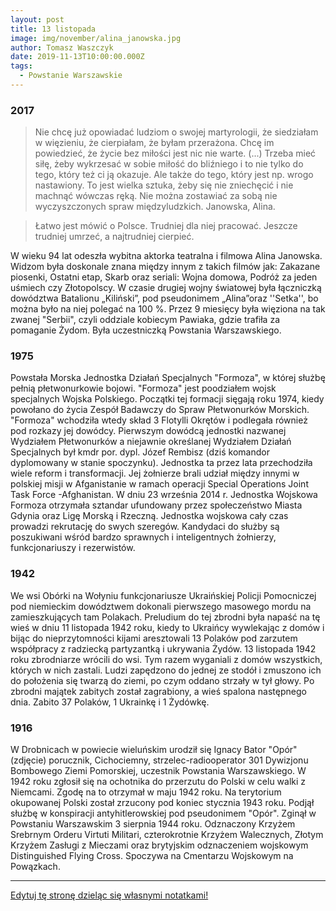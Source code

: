 ```yaml
---
layout: post
title: 13 listopada
image: img/november/alina_janowska.jpg
author: Tomasz Waszczyk
date: 2019-11-13T10:00:00.000Z
tags:
  - Powstanie Warszawskie
---
```


### 2017

> Nie chcę już opowiadać ludziom o swojej martyrologii, że siedziałam w więzieniu, że cierpiałam, że byłam przerażona. Chcę im powiedzieć, że życie bez miłości jest nic nie warte. (...) Trzeba mieć siłę, żeby wykrzesać w sobie miłość do bliźniego i to nie tylko do tego, który też ci ją okazuje. Ale także do tego, który jest np. wrogo nastawiony. To jest wielka sztuka, żeby się nie zniechęcić i nie machnąć wówczas ręką. Nie można zostawiać za sobą nie wyczyszczonych spraw międzyludzkich. Janowska, Alina.

> Łatwo jest mówić o Polsce. Trudniej dla niej pracować. Jeszcze trudniej umrzeć, a najtrudniej cierpieć.

W wieku 94 lat odeszła wybitna aktorka teatralna i filmowa Alina Janowska.
Widzom była doskonale znana między innym z takich filmów jak: Zakazane piosenki, Ostatni etap, Skarb oraz seriali: Wojna domowa, Podróż za jeden uśmiech czy Złotopolscy.
W czasie drugiej wojny światowej była łączniczką dowództwa Batalionu „Kiliński”, pod pseudonimem „Alina”oraz ''Setka'', bo można było na niej polegać na 100 %. Przez 9 miesięcy była więziona na tak zwanej "Serbii", czyli oddziale kobiecym Pawiaka, gdzie trafiła za pomaganie Żydom. Była uczestniczką Powstania Warszawskiego.

### 1975

Powstała Morska Jednostka Działań Specjalnych "Formoza", w której służbę pełnią płetwonurkowie bojowi. "Formoza" jest poodziałem wojsk specjalnych Wojska Polskiego.
Początki tej formacji sięgają roku 1974, kiedy powołano do życia Zespół Badawczy do Spraw Płetwonurków Morskich. "Formoza" wchodziła wtedy skład 3 Flotylli Okrętów i podlegała również pod rozkazy jej dowódcy. Pierwszym dowódcą jednostki nazwanej Wydziałem Płetwonurków a niejawnie określanej Wydziałem Działań Specjalnych był
kmdr por. dypl. Józef Rembisz (dziś komandor dyplomowany w stanie spoczynku).
Jednostka ta przez lata przechodziła wiele reform i transformacji. Jej żołnierze brali udział między innymi w polskiej misji w Afganistanie w ramach operacji Special Operations Joint Task Force -Afghanistan.
W dniu 23 września 2014 r. Jednostka Wojskowa Formoza otrzymała
sztandar ufundowany przez społeczeństwo Miasta Gdynia oraz Ligę Morską i Rzeczną.
Jednostka wojskowa cały czas prowadzi rekrutację do swych szeregów. Kandydaci do służby są poszukiwani wśród bardzo sprawnych i inteligentnych żołnierzy,
funkcjonariuszy i rezerwistów.

### 1942

We wsi Obórki na Wołyniu funkcjonariusze Ukraińskiej Policji Pomocniczej pod niemieckim dowództwem dokonali pierwszego masowego mordu na zamieszkujących tam Polakach.
Preludium do tej zbrodni była napaść na tę wieś w dniu 11 listopada 1942 roku, kiedy to Ukraińcy wywlekając z domów i bijąc do nieprzytomności kijami aresztowali 13 Polaków pod zarzutem współpracy z radziecką partyzantką i ukrywania Żydów.
13 listopada 1942 roku zbrodniarze wrócili do wsi. Tym razem wyganiali z domów wszystkich, których w nich zastali. Ludzi zapędzono do jednej ze stodół i zmuszono ich do położenia się twarzą do ziemi, po czym oddano strzały w tył głowy. Po zbrodni majątek zabitych został zagrabiony, a wieś spalona następnego dnia. Zabito 37 Polaków, 1 Ukrainkę i 1 Żydówkę.

### 1916

W Drobnicach w powiecie wieluńskim urodził się Ignacy Bator "Opór" (zdjęcie) porucznik, Cichociemny, strzelec-radiooperator 301 Dywizjonu Bombowego Ziemi Pomorskiej, uczestnik Powstania Warszawskiego.
W 1942 roku zgłosił się na ochotnika do przerzutu do Polski w celu walki z Niemcami. Zgodę na to otrzymał w maju 1942 roku. Na terytorium okupowanej Polski został zrzucony pod koniec stycznia 1943 roku. Podjął służbę w konspiracji antyhitlerowskiej pod pseudonimem "Opór". Zginął w Powstaniu
Warszawskim 3 sierpnia 1944 roku.
Odznaczony Krzyżem Srebrnym Orderu Virtuti Militari, czterokrotnie Krzyżem Walecznych, Złotym Krzyżem Zasługi z Mieczami oraz brytyjskim odznaczeniem wojskowym Distinguished Flying Cross.
Spoczywa na Cmentarzu Wojskowym na Powązkach.

---

<a href="https://github.com/TomaszWaszczyk/historia.waszczyk.com/edit/master/src/content/november-13.md" target="_blank">Edytuj tę stronę dzieląc się własnymi notatkami!</a>
